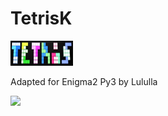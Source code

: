 # TetrisK
 
<img src="https://github.com/Belfagor2005/TetrisK/blob/main/usr/lib/enigma2/python/Plugins/Extensions/Tetris/Tetris.png?raw=true"> 

Adapted for Enigma2 Py3 by Lululla


<img src="https://i.ibb.co/7Syms48/tetris.jpg">
